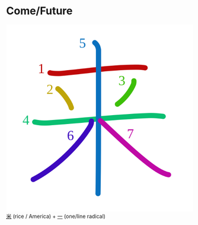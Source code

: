 # Come/Future
![来](../kanji-colorize/6765.svg)
[米](米.md) (rice / America) + [一](一.md) (one/line radical) 
